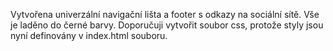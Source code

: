 Vytvořena univerzální navigační lišta a footer s odkazy na sociální sítě. 
Vše je laděno do černé barvy. 
Doporučuji vytvořit soubor css, protože styly jsou nyní definovány v index.html souboru.
